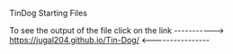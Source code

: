 TinDog Starting Files

To see the output of the file click on the link  -----------> https://jugal204.github.io/Tin-Dog/  <----------------
